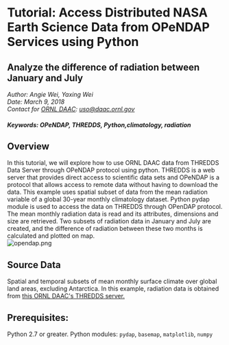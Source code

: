 # Tutorial: Access Distributed NASA Earth Science Data from OPeNDAP Services using Python
## Analyze the difference of radiation between January and July
*Author: Angie Wei, Yaxing Wei*
<br>
*Date: March 9, 2018*
<br>
*Contact for [ORNL DAAC](https://daac.ornl.gov/): uso@daac.ornl.gov*

##### Keywords: OPeNDAP, THREDDS, Python,climatology, radiation
## Overview
In this tutorial, we will explore how to use ORNL DAAC data from THREDDS Data Server through OPeNDAP protocol using python. THREDDS is a web server that provides direct access to scientific data sets and OPeNDAP is a protocol that allows access to remote data without having to download the data. This example uses spatial subset of data from the mean radiation variable of a global 30-year monthly climatology dataset. Python pydap module is used to access the data on THREDDS through OPenDAP protocol. The mean monthly radiation data is read and its attributes, dimensions and size are retrieved. Two subsets of radiation data in January and July are created, and the difference of radiation between these two months is calculated and plotted on map.  
![opendap.png](attachment:opendap.png)
## Source Data
Spatial and temporal subsets of mean monthly surface climate over global land areas, excluding Antarctica. In this example, radiation data is obtained from [this ORNL DAAC's THREDDS server.](https://thredds.daac.ornl.gov/thredds/catalog/ornldaac/542/catalog.html?dataset=542/climate6190_RAD.nc4) 
## Prerequisites:
Python 2.7 or greater. Python modules: `pydap`, `basemap`, `matplotlib`, `numpy`
